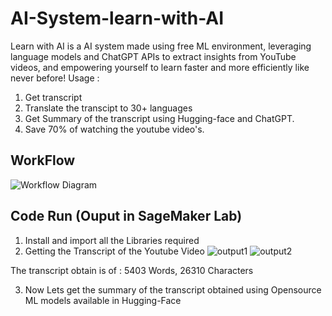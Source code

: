 # AI-System-learn-with-AI

Learn with AI is a AI system made using free ML environment, leveraging language models and ChatGPT APIs to extract insights from YouTube videos, and empowering yourself to learn faster and more efficiently like never before!
Usage : 
1. Get transcript
2. Translate the transcipt to 30+ languages
3. Get Summary of the transcript using Hugging-face and ChatGPT.
4. Save 70% of watching the youtube video's.

## WorkFlow
![Workflow Diagram](https://github.com/ReejoJoseph1244/AI-System-learn-with-AI/assets/92742868/5cf33ffc-915e-4043-94f8-debc6f6e2d8c)

## Code Run (Ouput in SageMaker Lab)
1. Install and import all the Libraries required
2. Getting the Transcript of the Youtube Video
   ![output1](https://github.com/ReejoJoseph1244/AI-System-learn-with-AI/assets/92742868/370e22e0-8407-4c01-8dd8-6be9a386dde5)   ![output2](https://github.com/ReejoJoseph1244/AI-System-learn-with-AI/assets/92742868/73f61004-4100-4cd4-9fb0-418b31c8435c)

The transcript obtain is of : 5403 Words, 26310 Characters

3. Now Lets get the summary of the transcript obtained using Opensource ML models available in Hugging-Face
   


   
